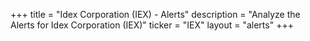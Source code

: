 +++
title = "Idex Corporation (IEX) - Alerts"
description = "Analyze the Alerts for Idex Corporation (IEX)"
ticker = "IEX"
layout = "alerts"
+++

